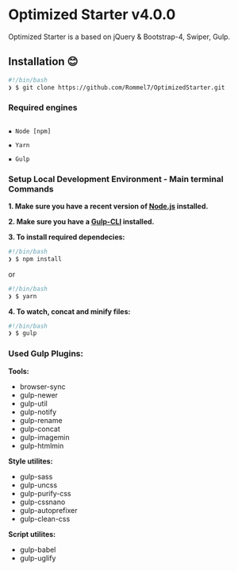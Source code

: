 # Optimized Starter v4.0.0

Optimized Starter is a based on jQuery & Bootstrap-4, Swiper, Gulp.

## Installation 😊

```bash
#!/bin/bash
❯ $ git clone https://github.com/Rommel7/OptimizedStarter.git
```

### Required engines

```

▪ Node [npm]

▪ Yarn

▪ Gulp

```

### Setup Local Development Environment - Main terminal Commands

**1. Make sure you have a recent version of <a href="https://nodejs.org/en/">Node.js</a> installed.**

**2. Make sure you have a <a href="https://gulpjs.com/">Gulp-CLI</a> installed.**

**3. To install required dependecies:**

```bash
#!/bin/bash
❯ $ npm install
```

or

```bash
#!/bin/bash
❯ $ yarn
```

**4. To watch, concat and minify files:**

```bash
#!/bin/bash
❯ $ gulp
```

### Used Gulp Plugins:

**Tools:**

- browser-sync
- gulp-newer
- gulp-util
- gulp-notify
- gulp-rename
- gulp-concat
- gulp-imagemin
- gulp-htmlmin

**Style utilites:**

- gulp-sass
- gulp-uncss
- gulp-purify-css
- gulp-cssnano
- gulp-autoprefixer
- gulp-clean-css

 **Script utilites:**

- gulp-babel
- gulp-uglify
